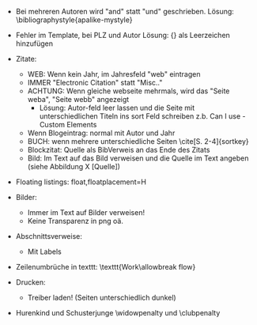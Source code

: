 - Bei mehreren Autoren wird "and" statt "und" geschrieben.
Lösung:
\bibliographystyle{apalike-mystyle}


- Fehler im Template, bei PLZ und Autor
Lösung:
{} als Leerzeichen hinzufügen


- Zitate:
    + WEB: Wenn kein Jahr, im Jahresfeld "web" eintragen
    + IMMER "Electronic Citation" statt "Misc.."
    + ACHTUNG: Wenn gleiche webseite mehrmals, wird das "Seite weba", "Seite webb" angezeigt
        * Lösung: Autor-feld leer lassen und die Seite mit unterschiedlichen Titeln ins sort Feld schreiben z.b. Can I use - Custom Elements
    + Wenn Blogeintrag: normal mit Autor und Jahr
    + BUCH: wenn mehrere unterschiedliche Seiten \cite[S. 2-4]{sortkey}
    + Blockzitat: Quelle als BibVerweis an das Ende des Zitats
    + Bild: Im Text auf das Bild verweisen und die Quelle im Text angeben (siehe Abbildung X [Quelle])

- Floating listings:
  float,floatplacement=H

- Bilder:
    + Immer im Text auf Bilder verweisen!
    + Keine Transparenz in png oä.


- Abschnittsverweise: 
    + Mit Labels


- Zeilenumbrüche in texttt:
  \texttt{Work\allowbreak flow}


- Drucken:
    + Treiber laden! (Seiten unterschiedlich dunkel)

- Hurenkind und Schusterjunge
\widowpenalty und \clubpenalty
